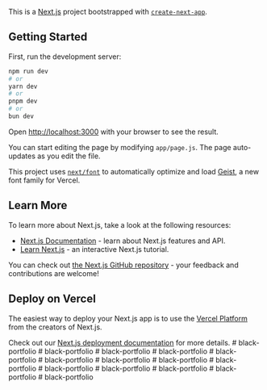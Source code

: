 This is a [Next.js](https://nextjs.org) project bootstrapped with [`create-next-app`](https://github.com/vercel/next.js/tree/canary/packages/create-next-app).

## Getting Started

First, run the development server:

```bash
npm run dev
# or
yarn dev
# or
pnpm dev
# or
bun dev
```

Open [http://localhost:3000](http://localhost:3000) with your browser to see the result.

You can start editing the page by modifying `app/page.js`. The page auto-updates as you edit the file.

This project uses [`next/font`](https://nextjs.org/docs/app/building-your-application/optimizing/fonts) to automatically optimize and load [Geist](https://vercel.com/font), a new font family for Vercel.

## Learn More

To learn more about Next.js, take a look at the following resources:

- [Next.js Documentation](https://nextjs.org/docs) - learn about Next.js features and API.
- [Learn Next.js](https://nextjs.org/learn) - an interactive Next.js tutorial.

You can check out [the Next.js GitHub repository](https://github.com/vercel/next.js) - your feedback and contributions are welcome!

## Deploy on Vercel

The easiest way to deploy your Next.js app is to use the [Vercel Platform](https://vercel.com/new?utm_medium=default-template&filter=next.js&utm_source=create-next-app&utm_campaign=create-next-app-readme) from the creators of Next.js.

Check out our [Next.js deployment documentation](https://nextjs.org/docs/app/building-your-application/deploying) for more details.
#   b l a c k - p o r t f o l i o  
 #   b l a c k - p o r t f o l i o  
 #   b l a c k - p o r t f o l i o  
 #   b l a c k - p o r t f o l i o  
 #   b l a c k - p o r t f o l i o  
 #   b l a c k - p o r t f o l i o  
 #   b l a c k - p o r t f o l i o  
 #   b l a c k - p o r t f o l i o  
 #   b l a c k - p o r t f o l i o  
 #   b l a c k - p o r t f o l i o  
 #   b l a c k - p o r t f o l i o  
 #   b l a c k - p o r t f o l i o  
 #   b l a c k - p o r t f o l i o  
 #   b l a c k - p o r t f o l i o  
 